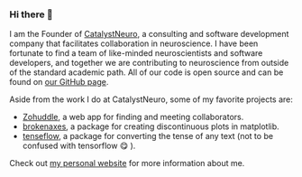 ### Hi there 👋

I am the Founder of [CatalystNeuro](catalystneuro.com), a consulting and software development company that facilitates collaboration in neuroscience. I have been fortunate to find a team of like-minded neuroscientists and software developers, and together we are contributing to neuroscience from outside of the standard academic path. All of our code is open source and can be found on [our GitHub page](https://github.com/catalystneuro).

Aside from the work I do at CatalystNeuro, some of my favorite projects are:

* [Zohuddle](zohuddle.com), a web app for finding and meeting collaborators.
* [brokenaxes](https://github.com/bendichter/brokenaxes), a package for creating discontinuous plots in matplotlib.
* [tenseflow](https://github.com/bendichter/tenseflow), a package for converting the tense of any text (not to be confused with tensorflow 😋 ).

Check out [my personal website](https://bendichter.com/) for more information about me.


<!--
**bendichter/bendichter** is a ✨ _special_ ✨ repository because its `README.md` (this file) appears on your GitHub profile.

Here are some ideas to get you started:

- 🔭 I’m currently working on ...
- 🌱 I’m currently learning ...
- 👯 I’m looking to collaborate on ...
- 🤔 I’m looking for help with ...
- 💬 Ask me about ...
- 📫 How to reach me: ...
- 😄 Pronouns: ...
- ⚡ Fun fact: ...
-->
